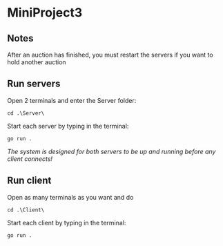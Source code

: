 # MiniProject3

## Notes
After an auction has finished, you must restart the servers if you want to hold another auction
## Run servers

Open 2 terminals and enter the Server folder:

```
cd .\Server\
```

Start each server by typing in the terminal:
```
go run .
```

*The system is designed for both servers to be up and running before any client connects!*

## Run client

Open as many terminals as you want and do 

```
cd .\Client\
```

Start each client by typing in the terminal:
```
go run .
```